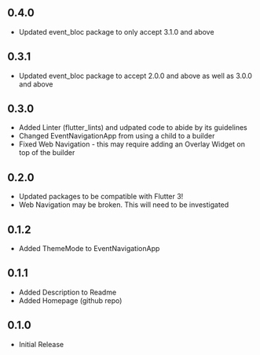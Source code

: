 ## 0.4.0

* Updated event_bloc package to only accept 3.1.0 and above

## 0.3.1

* Updated event_bloc package to accept 2.0.0 and above as well as 3.0.0 and above

## 0.3.0

* Added Linter (flutter_lints) and udpated code to abide by its guidelines
* Changed EventNavigationApp from using a child to a builder
* Fixed Web Navigation - this may require adding an Overlay Widget on top of the builder

## 0.2.0

* Updated packages to be compatible with Flutter 3!
* Web Navigation may be broken. This will need to be investigated

## 0.1.2

* Added ThemeMode to EventNavigationApp

## 0.1.1

* Added Description to Readme
* Added Homepage (github repo)

## 0.1.0

* Initial Release
